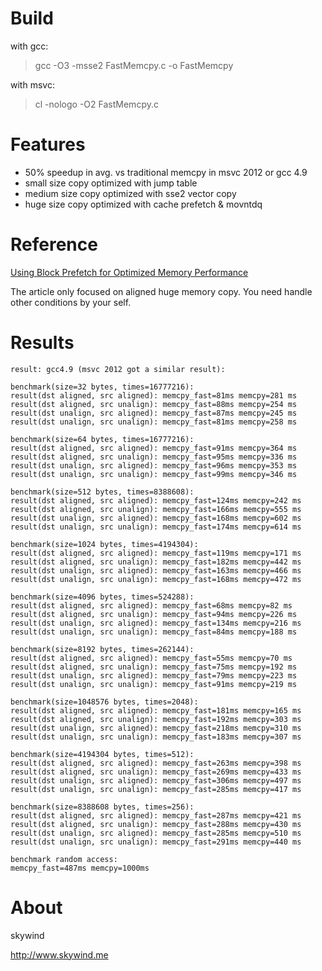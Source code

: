 Build
=====

with gcc:
> gcc -O3 -msse2 FastMemcpy.c -o FastMemcpy

with msvc:
> cl -nologo -O2 FastMemcpy.c

Features
========

* 50% speedup in avg. vs traditional memcpy in msvc 2012 or gcc 4.9
* small size copy optimized with jump table
* medium size copy optimized with sse2 vector copy
* huge size copy optimized with cache prefetch & movntdq

Reference
=========

[Using Block Prefetch for Optimized Memory Performance](http://files.rsdn.ru/23380/AMD_block_prefetch_paper.pdf)

The article only focused on aligned huge memory copy. You need handle other conditions by your self.


Results
=======

```
result: gcc4.9 (msvc 2012 got a similar result):

benchmark(size=32 bytes, times=16777216):
result(dst aligned, src aligned): memcpy_fast=81ms memcpy=281 ms
result(dst aligned, src unalign): memcpy_fast=88ms memcpy=254 ms
result(dst unalign, src aligned): memcpy_fast=87ms memcpy=245 ms
result(dst unalign, src unalign): memcpy_fast=81ms memcpy=258 ms

benchmark(size=64 bytes, times=16777216):
result(dst aligned, src aligned): memcpy_fast=91ms memcpy=364 ms
result(dst aligned, src unalign): memcpy_fast=95ms memcpy=336 ms
result(dst unalign, src aligned): memcpy_fast=96ms memcpy=353 ms
result(dst unalign, src unalign): memcpy_fast=99ms memcpy=346 ms

benchmark(size=512 bytes, times=8388608):
result(dst aligned, src aligned): memcpy_fast=124ms memcpy=242 ms
result(dst aligned, src unalign): memcpy_fast=166ms memcpy=555 ms
result(dst unalign, src aligned): memcpy_fast=168ms memcpy=602 ms
result(dst unalign, src unalign): memcpy_fast=174ms memcpy=614 ms

benchmark(size=1024 bytes, times=4194304):
result(dst aligned, src aligned): memcpy_fast=119ms memcpy=171 ms
result(dst aligned, src unalign): memcpy_fast=182ms memcpy=442 ms
result(dst unalign, src aligned): memcpy_fast=163ms memcpy=466 ms
result(dst unalign, src unalign): memcpy_fast=168ms memcpy=472 ms

benchmark(size=4096 bytes, times=524288):
result(dst aligned, src aligned): memcpy_fast=68ms memcpy=82 ms
result(dst aligned, src unalign): memcpy_fast=94ms memcpy=226 ms
result(dst unalign, src aligned): memcpy_fast=134ms memcpy=216 ms
result(dst unalign, src unalign): memcpy_fast=84ms memcpy=188 ms

benchmark(size=8192 bytes, times=262144):
result(dst aligned, src aligned): memcpy_fast=55ms memcpy=70 ms
result(dst aligned, src unalign): memcpy_fast=75ms memcpy=192 ms
result(dst unalign, src aligned): memcpy_fast=79ms memcpy=223 ms
result(dst unalign, src unalign): memcpy_fast=91ms memcpy=219 ms

benchmark(size=1048576 bytes, times=2048):
result(dst aligned, src aligned): memcpy_fast=181ms memcpy=165 ms
result(dst aligned, src unalign): memcpy_fast=192ms memcpy=303 ms
result(dst unalign, src aligned): memcpy_fast=218ms memcpy=310 ms
result(dst unalign, src unalign): memcpy_fast=183ms memcpy=307 ms

benchmark(size=4194304 bytes, times=512):
result(dst aligned, src aligned): memcpy_fast=263ms memcpy=398 ms
result(dst aligned, src unalign): memcpy_fast=269ms memcpy=433 ms
result(dst unalign, src aligned): memcpy_fast=306ms memcpy=497 ms
result(dst unalign, src unalign): memcpy_fast=285ms memcpy=417 ms

benchmark(size=8388608 bytes, times=256):
result(dst aligned, src aligned): memcpy_fast=287ms memcpy=421 ms
result(dst aligned, src unalign): memcpy_fast=288ms memcpy=430 ms
result(dst unalign, src aligned): memcpy_fast=285ms memcpy=510 ms
result(dst unalign, src unalign): memcpy_fast=291ms memcpy=440 ms

benchmark random access:
memcpy_fast=487ms memcpy=1000ms

```


About
=====

skywind

http://www.skywind.me
